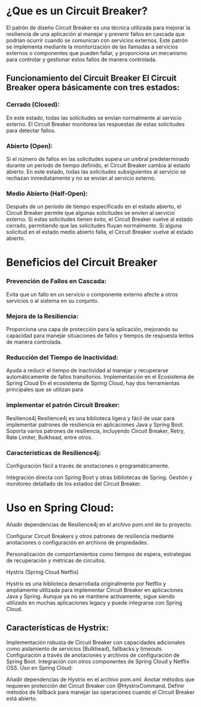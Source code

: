 # ¿Que es un Circuit Breaker?

El patrón de diseño Circuit Breaker es una técnica utilizada para mejorar la resiliencia de una aplicación al manejar y prevenir fallos en cascada que podrían ocurrir cuando se comunican con servicios externos. Este patrón se implementa mediante la monitorización de las llamadas a servicios externos o componentes que pueden fallar, y proporciona un mecanismo para controlar y gestionar estos fallos de manera controlada.

## Funcionamiento del Circuit Breaker El Circuit Breaker opera básicamente con tres estados:

### Cerrado (Closed): 
En este estado, todas las solicitudes se envían normalmente al servicio externo. El Circuit Breaker monitorea las respuestas de estas solicitudes para detectar fallos.

### Abierto (Open): 
Si el número de fallos en las solicitudes supera un umbral predeterminado durante un período de tiempo definido, el Circuit Breaker cambia al estado abierto. En este estado, todas las solicitudes subsiguientes al servicio se rechazan inmediatamente y no se envían al servicio externo.

### Medio Abierto (Half-Open): 
Después de un período de tiempo especificado en el estado abierto, el Circuit Breaker permite que algunas solicitudes se envíen al servicio externo. Si estas solicitudes tienen éxito, el Circuit Breaker vuelve al estado cerrado, permitiendo que las solicitudes fluyan normalmente. Si alguna solicitud en el estado medio abierto falla, el Circuit Breaker vuelve al estado abierto.

# Beneficios del Circuit Breaker

### Prevención de Fallos en Cascada: 
Evita que un fallo en un servicio o componente externo afecte a otros servicios o al sistema en su conjunto.

### Mejora de la Resiliencia: 
Proporciona una capa de protección para la aplicación, mejorando su capacidad para manejar situaciones de fallos y tiempos de respuesta lentos de manera controlada.


### Reducción del Tiempo de Inactividad: 
Ayuda a reducir el tiempo de inactividad al manejar y recuperarse automáticamente de fallos transitorios.
Implementación en el Ecosistema de Spring Cloud
En el ecosistema de Spring Cloud, hay dos herramientas principales que se utilizan para 

### implementar el patrón Circuit Breaker:
Resilience4j
Resilience4j es una biblioteca ligera y fácil de usar para implementar patrones de resiliencia en aplicaciones Java y Spring Boot. Soporta varios patrones de resiliencia, incluyendo Circuit Breaker, Retry, Rate Limiter, Bulkhead, entre otros.

### Características de Resilience4j:
Configuración fácil a través de anotaciones o programáticamente.

Integración directa con Spring Boot y otras bibliotecas de Spring.
Gestión y monitoreo detallado de los estados del Circuit Breaker.

# Uso en Spring Cloud:

Añadir dependencias de Resilience4j en el archivo pom.xml de tu proyecto.

Configurar Circuit Breakers y otros patrones de resiliencia mediante anotaciones o configuración en archivos de propiedades.

Personalización de comportamientos como tiempos de espera, estrategias de recuperación y métricas de circuitos.

Hystrix (Spring Cloud Netflix)

Hystrix es una biblioteca desarrollada 
originalmente por Netflix y ampliamente utilizada para implementar Circuit Breaker en aplicaciones Java y Spring. Aunque ya no se mantiene activamente, sigue siendo utilizado en muchas aplicaciones legacy y puede integrarse con Spring Cloud.

## Características de Hystrix:

Implementación robusta de Circuit Breaker con capacidades adicionales como aislamiento de servicios (Bulkhead), fallbacks y timeouts.
Configuración a través de anotaciones y archivos de configuración de Spring Boot.
Integración con otros componentes de Spring Cloud y Netflix OSS.
Uso en Spring Cloud:

Añadir dependencias de Hystrix en el archivo pom.xml.
Anotar métodos que requieren protección del Circuit Breaker con @HystrixCommand.
Definir métodos de fallback para manejar las operaciones cuando el Circuit Breaker está abierto.